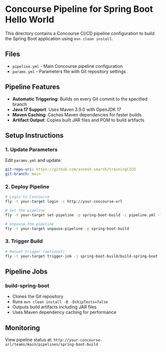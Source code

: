 # Concourse Pipeline for Spring Boot Hello World

This directory contains a Concourse CI/CD pipeline configuration to build the Spring Boot application using `mvn clean install`.

## Files

- `pipeline.yml` - Main Concourse pipeline configuration
- `params.yml` - Parameters file with Git repository settings

## Pipeline Features

- **Automatic Triggering**: Builds on every Git commit to the specified branch
- **Java 17 Support**: Uses Maven 3.9.0 with OpenJDK 17
- **Maven Caching**: Caches Maven dependencies for faster builds
- **Artifact Output**: Copies built JAR files and POM to build artifacts

## Setup Instructions

### 1. Update Parameters

Edit `params.yml` and update:
```yaml
git-repo-uri: https://github.com/avnesh-smarsh/trainingCICD
git-branch: main
```

### 2. Deploy Pipeline

```bash
# Login to Concourse
fly -t your-target login -c http://your-concourse-url

# Set the pipeline
fly -t your-target set-pipeline -p spring-boot-build -c pipeline.yml -l params.yml

# Unpause the pipeline
fly -t your-target unpause-pipeline -p spring-boot-build
```

### 3. Trigger Build

```bash
# Manual trigger (optional)
fly -t your-target trigger-job -j spring-boot-build/build-spring-boot
```

## Pipeline Jobs

### build-spring-boot
- Clones the Git repository
- Runs `mvn clean install -B -DskipTests=false`
- Outputs build artifacts including JAR files
- Uses Maven dependency caching for performance

## Monitoring

View pipeline status at: `http://your-concourse-url/teams/main/pipelines/spring-boot-build`
